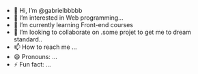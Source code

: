 - 👋 Hi, I’m @gabrielbbbbb
- 👀 I’m interested in Web programming...
- 🌱 I’m currently learning Front-end courses
- 💞️ I’m looking to collaborate on .some projet to get me to dream standard..
- 📫 How to reach me ...
- 😄 Pronouns: ...
- ⚡ Fun fact: ...

<!---
gabrielbbbbb/gabrielbbbbb is a ✨ special ✨ repository because its `README.md` (this file) appears on your GitHub profile.
You can click the Preview link to take a look at your changes.
--->
